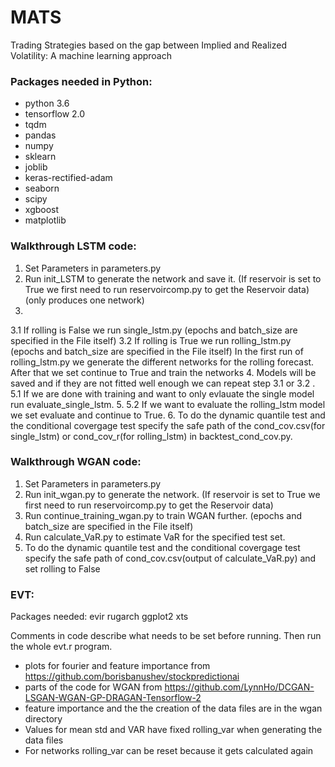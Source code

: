 # MATS
 Trading Strategies based on the gap between Implied and Realized Volatility: A machine learning approach

### Packages needed in Python:
* python 3.6
* tensorflow 2.0
* tqdm
* pandas
* numpy
* sklearn
* joblib
* keras-rectified-adam
* seaborn
* scipy
* xgboost
* matplotlib

### Walkthrough LSTM code:
1. Set Parameters in parameters.py 
2. Run init_LSTM to generate the network and save it. (If reservoir is set to True we first need to run reservoircomp.py to get the Reservoir data)(only produces one network)
3.
3.1 If rolling is False we run single_lstm.py (epochs and batch_size are specified in the File itself)
3.2 If rolling is True we run rolling_lstm.py (epochs and batch_size are specified in the File itself)
	In the first run of rolling_lstm.py we generate the different networks for the rolling forecast.
	After that we set continue to True and train the networks
4. Models will be saved and if they are not fitted well enough we can repeat step 3.1 or 3.2 .
5.1 If we are done with training and want to only evlauate the single model run evaluate_single_lstm. 
5.
5.2 If we want to evaluate the rolling_lstm model we set evaluate and continue to True.
6. To do the dynamic quantile test and the conditional covergage test specify the safe path of the 
	cond_cov.csv(for single_lstm) or cond_cov_r(for rolling_lstm) in backtest_cond_cov.py.

### Walkthrough WGAN code:
1. Set Parameters in parameters.py 
2. Run init_wgan.py to generate the network. (If reservoir is set to True we first need to run reservoircomp.py to get the Reservoir data)
3. Run continue_training_wgan.py to train WGAN further. (epochs and batch_size are specified in the File itself)
4. Run calculate_VaR.py to estimate VaR for the specified test set.
5. To do the dynamic quantile test and the conditional covergage test specify the safe path of
	 cond_cov.csv(output of calculate_VaR.py) and set rolling to False

### EVT:
Packages needed:
evir
rugarch
ggplot2
xts

Comments in code describe what needs to be set before running.
Then run the whole evt.r program.

* plots for fourier and feature importance from https://github.com/borisbanushev/stockpredictionai
* parts of the code for WGAN from https://github.com/LynnHo/DCGAN-LSGAN-WGAN-GP-DRAGAN-Tensorflow-2
* feature importance and the the creation of the data files are in the wgan directory
* Values for mean std and VAR have fixed rolling_var when generating the data files
* For networks rolling_var can be reset because it gets calculated again